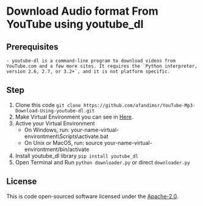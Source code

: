 # Download Audio format From YouTube using youtube_dl
## Prerequisites
    - youtube-dl is a command-line program to download videos from YouTube.com and a few more sites. It requires the `Python interpreter, version 2.6, 2.7, or 3.2+`, and it is not platform specific.
## Step
1. Clone this code `git clone https://github.com/afandimsr/YouTube-Mp3-Download-Using-youtube-dl.git` 
2. Make Virtual Environment you can see in  [Here](https://docs.python.org/3/tutorial/venv.html).
3. Active your Virtual Environment 
    - On Windows, run:
        your-name-virtual-environtment\Scripts\activate.bat
    - On Unix or MacOS, run:
        source your-name-virtual-environtment/bin/activate
4. Install youtube_dl library `pip install youtube_dl`
5. Open Terminal and Run `python downloader.py` or direct `downloader.py`

## License
This is code open-sourced software licensed under the [Apache-2.0](https://opensource.org/licenses/Apache-2.0).
